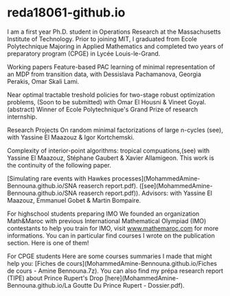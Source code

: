 # reda18061-github.io

I am a first year Ph.D. student in Operations Research at the Massachusetts Institute of Technology. Prior to joining MIT, I graduated from Ecole Polytechnique Majoring in Applied Mathematics and completed two years of preparatory program (CPGE) in Lycée Louis-le-Grand.

Working papers
Feature-based PAC learning of minimal representation of an MDP from transition data, with Dessislava Pachamanova, Georgia Perakis, Omar Skali Lami.

Near optimal tractable treshold policies for two-stage robust optimization problems, (Soon to be submitted) with Omar El Housni & Vineet Goyal. (abstract) Winner of Ecole Polytechnique's Grand Prize of research internship.

Research Projects
On random minimal factorizations of large n-cycles (see), with Yassine El Maazouz & Igor Kortchemski.

Complexity of interior-point algorithms: tropical compuations,(see) with Yassine El Maazouz, Stéphane Gaubert & Xavier Allamigeon. This work is the continuity of the following paper.

[Simulating rare events with Hawkes processes](MohammedAmine-Bennouna.github.io/SNA reaserch report.pdf). ([see](MohammedAmine-Bennouna.github.io/SNA reaserch report.pdf)). Advisors: with Yassine El Maazouz, Emmanuel Gobet & Martin Bompaire.

For highschool students preparing IMO
We founded an organization Math&Maroc with previous International Mathematical Olympiad (IMO) contestants to help you train for IMO, visit www.mathemaroc.com for more informations. You can in particular find courses I wrote on the publication section. Here is one of them!

For CPGE students
Here are some courses summaries I made that might help you: [Fiches de cours](MohammedAmine-Bennouna.github.io/Fiches de cours - Amine Bennouna.7z). You can also find my prépa research report (TIPE) about Prince Rupert's Drop [here](MohammedAmine-Bennouna.github.io/La Goutte Du Prince Rupert - Dossier.pdf).
